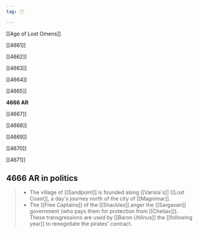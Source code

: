 ```yaml
---
tag: 🕛

---
```

[[Age of Lost Omens]]


[[4661]]

[[4662]]

[[4663]]

[[4664]]

[[4665]]

**4666 AR**

[[4667]]

[[4668]]

[[4669]]

[[4670]]

[[4671]]



## 4666 AR in politics

>  - The village of [[Sandpoint]] is founded along [[Varisia's]] [[Lost Coast]], a day's journey north of the city of [[Magnimar]].
>  - The [[Free Captains]] of the [[Shackles]] anger the [[Sargavan]] government (who pays them for protection from [[Cheliax]]). These transgressions are used by [[Baron Utilinus]] the [[following year]] to renegotiate the pirates' contract.






